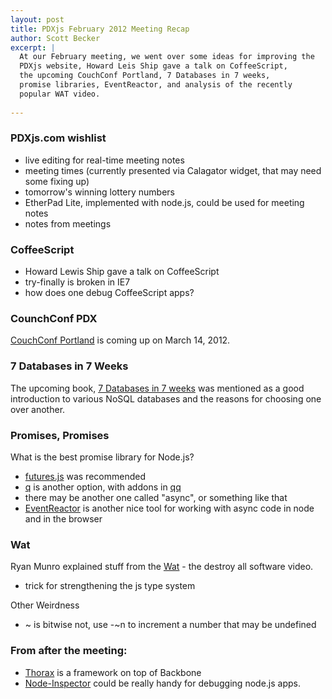 ```yaml
---
layout: post
title: PDXjs February 2012 Meeting Recap
author: Scott Becker
excerpt: |
  At our February meeting, we went over some ideas for improving the
  PDXjs website, Howard Leis Ship gave a talk on CoffeeScript,
  the upcoming CouchConf Portland, 7 Databases in 7 weeks,
  promise libraries, EventReactor, and analysis of the recently
  popular WAT video.
  
---
```


### PDXjs.com wishlist

- live editing for real-time meeting notes
- meeting times (currently presented via Calagator widget, that may need some fixing up)
- tomorrow's winning lottery numbers
- EtherPad Lite, implemented with node.js, could be used for meeting notes
- notes from meetings

### CoffeeScript

- Howard Lewis Ship gave a talk on CoffeeScript
- try-finally is broken in IE7
- how does one debug CoffeeScript apps?

### CounchConf PDX

[CouchConf Portland][] is coming up on March 14, 2012.

[CouchConf Portland]: http://www.couchbase.com/couchconf-portland

### 7 Databases in 7 Weeks

The upcoming book, [7 Databases in 7 weeks][] was mentioned
as a good introduction to various NoSQL databases and the reasons for choosing one over another.

[7 Databases in 7 weeks]: http://pragprog.com/book/rwdata/seven-databases-in-seven-weeks

### Promises, Promises

What is the best promise library for Node.js?
- [futures.js][] was recommended
- [q][] is another option, with addons in [qq][]
- there may be another one called "async", or something like that
- [EventReactor][] is another nice tool for working with async code in node and in the browser

[futures.js]: http://coolaj86.info/futures/
[q]: https://github.com/kriskowal/q
[qq]:https://github.com/kriskowal/qq
[EventReactor]: https://github.com/observing/eventreactor


### Wat

Ryan Munro explained stuff from the [Wat][] - the destroy all software video.
- trick for strengthening the js type system

[Wat]: https://www.destroyallsoftware.com/talks/wat

Other Weirdness
- ~ is bitwise not, use -~n to increment a number that may be undefined

### From after the meeting:

- [Thorax][] is a framework on top of Backbone
- [Node-Inspector][] could be really handy for debugging node.js apps.

[Thorax]: http://walmartlabs.github.com/thorax/
[Node-Inspector]: https://github.com/dannycoates/node-inspector
